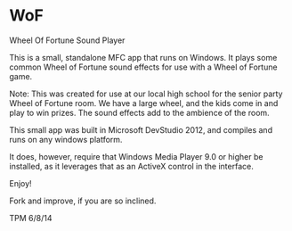 WoF
===

Wheel Of Fortune Sound Player

This is a small, standalone MFC app that runs on Windows.  It plays some common Wheel of Fortune sound effects for use
with a Wheel of Fortune game.

Note: This was created for use at our local high school for the senior party Wheel of Fortune room.  We have a large
wheel, and the kids come in and play to win prizes.  The sound effects add to the ambience of the room.

This small app was built in Microsoft DevStudio 2012, and compiles and runs on any windows platform.

It does, however, require that Windows Media Player 9.0 or higher be installed, as it leverages that as an ActiveX control
in the interface.

Enjoy!

Fork and improve, if you are so inclined.

TPM 6/8/14
